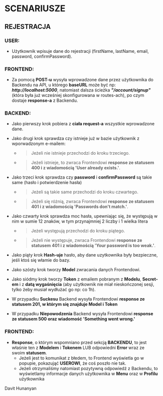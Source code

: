 # SCENARIUSZE

## REJESTRACJA

### USER:

- Użytkownik wpisuje dane do rejestracji (firstName, lastName, email, password, confirmPassword).

### FRONTEND:

- Za pomocą **POST-u** wysyła wprowadzone dane przez użytkownika do Backendu na API, u którego **baseURL** może być np: **_http://localhost:5000_**, natomiast dalsza ścieżka **_"/account/signup"_** (która była już wcześniej skonfigurowana w routes-ach), po czym dostaje **response-a** z Backendu.

### BACKEND:

- Jako pierwszy krok pobiera z **ciała request-a** wszystkie wprowadzone dane.

- Jako drugi krok sprawdza czy istnieje już w bazie użytkownik z wporwadzonym e-mailem:

  - > Jeżeli nie istnieje przechodzi do kroku trzeciego.
  - > Jeżeli istnieje, to zwraca Frontendowi **response ze statusem 400 i z wiadomością 'User already exists.'**.

- Jako trzeci krok sprawdza czy **password** i **confirmPassword** są takie same (hasło i potwierdzenie hasła)

  - > Jeżeli są takie same przechodzi do kroku czwartego.
  - > Jeżeli się różnią, zwraca Frontendowi **response ze statusem 401 i z wiadomością 'Passwords don't match.'**.

- Jako czwarty krok sprawdza moc hasła, upewniając się, że występują w nim w sumie 12 znaków, w tym przynajmniej 2 liczby i 1 wielka litera

  - > Jeżeli występują przechodzi do kroku piątego.
  - > Jeżeli nie występuje, zwraca Frontendowi **response ze statusem 401 i z wiadomością 'Your password is too weak.'**.

- Jako piąty krok **Hash-uje** hasło, aby dane uzytkownika były bezpieczne, jeśli ktoś się włamie do bazy.

- Jako szósty krok tworzy **Model** zwracania danych Frontendowi.

- Jako siódmy krok tworzy **Token** z emailem pobranym z **Modelu**, **Secret-em** i z **datą wygaśnięcia** (aby użytkownik nie miał nieskończonej sesji, tylko żeby musiał wydłużać go np: co 1h).

- W przypadku **Suckesu** Backend wysyła Frontendowi **response ze statusem 201, w którym się znajduje Model i Token**

- W przypadku **Niepowodzenia** Backend wysyła Frontendowi **response ze statusem 500 oraz wiadomość 'Something went wrong.'**

### FRONTEND:

- **Response**, o którym wspomniano przed sekcją **BACKENDU**, to jest właśnie ten z **Modelem** i **Tokenem** LUB odpowiedni **Error** wraz ze swoim **statusem**.
  - Jeżeli jest to komunikat z błedem, to Frontend wyświetla go w popupie, pokazująć **USEROWI**, że coś poszło nie tak.
  - Jeżeli otrzymaliśmy natomiast pozytywną odpowiedź z Backendu, to wyświetlamy informacje danych użytkownika w **Menu** oraz w **Profilu** użytkownika

Davit Hunanyan
